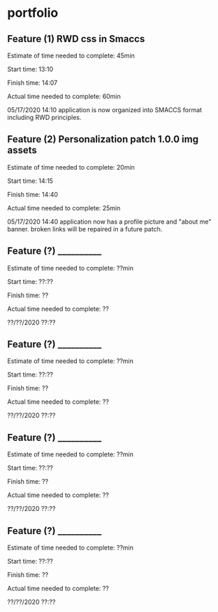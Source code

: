 # portfolio



## Feature (1) RWD css in Smaccs

Estimate of time needed to complete: 45min

Start time: 13:10

Finish time: 14:07

Actual time needed to complete: 60min

05/17/2020 14:10 application is now organized into SMACCS format including RWD principles. 

## Feature (2) Personalization patch 1.0.0 img assets

Estimate of time needed to complete: 20min

Start time: 14:15

Finish time: 14:40

Actual time needed to complete: 25min

05/17/2020 14:40 application now has a profile picture and "about me" banner. broken links will be repaired in a future patch. 

## Feature (?) __________

Estimate of time needed to complete: ??min

Start time: ??:??

Finish time: ??

Actual time needed to complete: ??

??/??/2020 ??:??

## Feature (?) __________

Estimate of time needed to complete: ??min

Start time: ??:??

Finish time: ??

Actual time needed to complete: ??

??/??/2020 ??:??

## Feature (?) __________

Estimate of time needed to complete: ??min

Start time: ??:??

Finish time: ??

Actual time needed to complete: ??

??/??/2020 ??:??

## Feature (?) __________

Estimate of time needed to complete: ??min

Start time: ??:??

Finish time: ??

Actual time needed to complete: ??

??/??/2020 ??:??